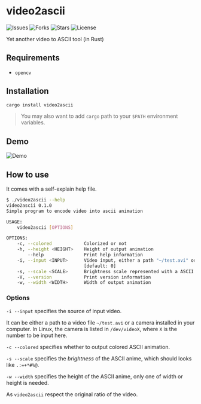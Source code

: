 
# video2ascii

![Issues](https://img.shields.io/github/issues/jwnhy/video2ascii)
![Forks](https://img.shields.io/github/forks/jwnhy/video2ascii)
![Stars](https://img.shields.io/github/stars/jwnhy/video2ascii)
![License](https://img.shields.io/github/license/jwnhy/video2ascii)

Yet another video to ASCII tool (in Rust)

## Requirements

- `opencv`

## Installation

```bash
cargo install video2ascii
```

> You may also want to add `cargo` path to your `$PATH` environment variables.

## Demo

![Demo](https://github.com/jwnhy/video2ascii/raw/main/demo.apng)

## How to use

It comes with a self-explain help file.

```bash
$ ./video2ascii --help
video2ascii 0.1.0
Simple program to encode video into ascii animation

USAGE:
    video2ascii [OPTIONS]

OPTIONS:
    -c, --colored            Colorized or not
    -h, --height <HEIGHT>    Height of output animation
        --help               Print help information
    -i, --input <INPUT>      Video input, either a path "~/test.avi" or a camera id "0/1/..."
                             [default: 0]
    -s, --scale <SCALE>      Brightness scale represented with a ASCII string [default: " .:=+*#%@"]
    -V, --version            Print version information
    -w, --width <WIDTH>      Width of output animation
```

### Options

`-i --input` specifies the source of input video.

It can be either a path to a video file `~/test.avi` or a camera installed in your computer.
In Linux, the camera is listed in `/dev/videoX`, where `X` is the number to be input here.

`-c --colored` specifies whether to output colored ASCII animation.

`-s --scale` specifies the *brightness* of the ASCII anime, which should looks like `.:=+*#%@`.

`-w --width` specifies the height of the ASCII anime, only one of width or height is needed.

As `video2ascii` respect the original ratio of the video.
